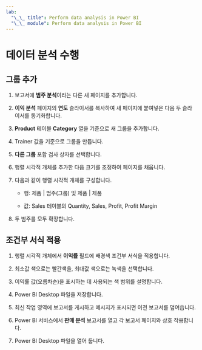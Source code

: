 ```yaml
---
lab:
  "\_\_ title": Perform data analysis in Power BI
  "\_\_ module": Perform data analysis in Power BI
---
```

# 데이터 분석 수행

## 그룹 추가

1. 보고서에 **범주 분석**이라는 다른 새 페이지를 추가합니다.

1. **이익 분석** 페이지의 **연도** 슬라이서를 복사하여 새 페이지에 붙여넣은 다음 두 슬라이서를 동기화합니다.

1. **Product** 테이블 **Category** 열을 기준으로 새 그룹을 추가합니다.

1. Trainer 값을 기준으로 그룹을 만듭니다.

1. **다른 그룹** 포함 검사 상자를 선택합니다.

1. 행렬 시각적 개체를 추가한 다음 크기를 조정하여 페이지를 채웁니다.

1. 다음과 같이 행렬 시각적 개체를 구성합니다.

    - 행: 제품 | 범주(그룹) 및 제품 | 제품

    - 값: Sales 테이블의 Quantity, Sales, Profit, Profit Margin

1. 두 범주를 모두 확장합니다.

## 조건부 서식 적용

1. 행렬 시각적 개체에서 **이익률** 필드에 배경색 조건부 서식을 적용합니다.

1. 최소값 색으로는 빨간색을, 최대값 색으로는 녹색을 선택합니다.

1. 이익률 값(오름차순)을 표시하는 데 사용되는 색 범위를 설명합니다.

1. Power BI Desktop 파일을 저장합니다.

1. 최신 작업 영역에 보고서를 게시하고 메시지가 표시되면 이전 보고서를 덮어씁니다.

1. Power BI 서비스에서 **판매 분석** 보고서를 열고 각 보고서 페이지와 상호 작용합니다.

1. Power BI Desktop 파일을 열어 둡니다.
